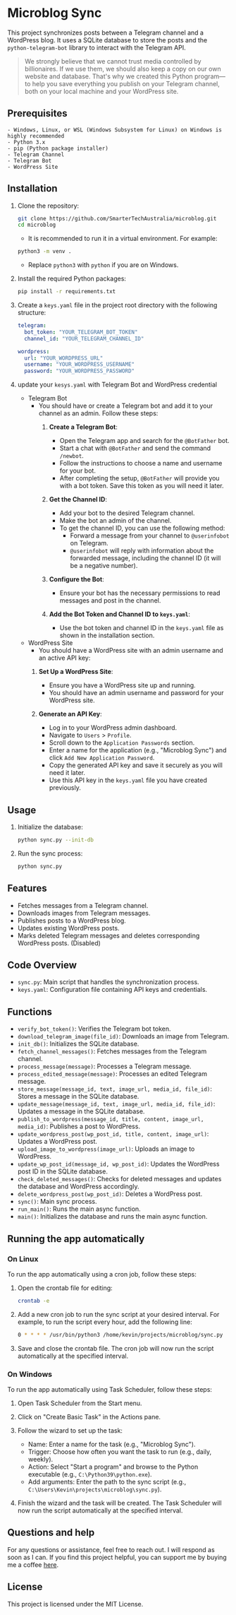# Microblog Sync


This project synchronizes posts between a Telegram channel and a WordPress blog. It uses a SQLite database to store the posts and the `python-telegram-bot` library to interact with the Telegram API.



> We strongly believe that we cannot trust media controlled by billionaires. If we use them, we should also keep a copy on our own website and database. That's why we created this Python program—to help you save everything you publish on your Telegram channel, both on your local machine and your WordPress site.

## Prerequisites

    - Windows, Linux, or WSL (Windows Subsystem for Linux) on Windows is highly recommended  
    - Python 3.x
    - pip (Python package installer)
    - Telegram Channel
    - Telegram Bot
    - WordPress Site

## Installation

1. Clone the repository:

    ```sh
    git clone https://github.com/SmarterTechAustralia/microblog.git
    cd microblog
    ```

    - It is recommended to run it in a virtual environment. For example:

    ```sh
    python3 -m venv .
    ```

    - Replace `python3` with `python` if you are on Windows.

2. Install the required Python packages:

    ```sh
    pip install -r requirements.txt
    ```

3. Create a `keys.yaml` file in the project root directory with the following structure:

    ```yaml
    telegram:
      bot_token: "YOUR_TELEGRAM_BOT_TOKEN"
      channel_id: "YOUR_TELEGRAM_CHANNEL_ID"

    wordpress:
      url: "YOUR_WORDPRESS_URL"
      username: "YOUR_WORDPRESS_USERNAME"
      password: "YOUR_WORDPRESS_PASSWORD"
    ```
4. update your `kesys.yaml` with Telegram Bot and WordPress credential
    - Telegram Bot
        - You should have or create a Telegram bot and add it to your channel as an admin. Follow these steps:
            1. **Create a Telegram Bot**:
                - Open the Telegram app and search for the `@BotFather` bot.
                - Start a chat with `@BotFather` and send the command `/newbot`.
                - Follow the instructions to choose a name and username for your bot.
                - After completing the setup, `@BotFather` will provide you with a bot token. Save this token as you will need it later.

            2. **Get the Channel ID**:
                - Add your bot to the desired Telegram channel.
                - Make the bot an admin of the channel.
                - To get the channel ID, you can use the following method:
                    - Forward a message from your channel to `@userinfobot` on Telegram.
                    - `@userinfobot` will reply with information about the forwarded message, including the channel ID (it will be a negative number).

            3. **Configure the Bot**:
                - Ensure your bot has the necessary permissions to read messages and post in the channel.

            4. **Add the Bot Token and Channel ID to `keys.yaml`**:
                - Use the bot token and channel ID in the `keys.yaml` file as shown in the installation section.
    - WordPress Site
        - You should have a WordPress site with an admin username and an active API key:
        1. **Set Up a WordPress Site**:
            - Ensure you have a WordPress site up and running.
            - You should have an admin username and password for your WordPress site.

        2. **Generate an API Key**:
            - Log in to your WordPress admin dashboard.
            - Navigate to `Users` > `Profile`.
            - Scroll down to the `Application Passwords` section.
            - Enter a name for the application (e.g., "Microblog Sync") and click `Add New Application Password`.
            - Copy the generated API key and save it securely as you will need it later.
            - Use this API key in the `keys.yaml` file you have created previously.


## Usage

1. Initialize the database:

    ```sh
    python sync.py --init-db
    ```

2. Run the sync process:

    ```sh
    python sync.py
    ```

## Features

- Fetches messages from a Telegram channel.
- Downloads images from Telegram messages.
- Publishes posts to a WordPress blog.
- Updates existing WordPress posts.
- Marks deleted Telegram messages and deletes corresponding WordPress posts. (Disabled)

## Code Overview

- `sync.py`: Main script that handles the synchronization process.
- `keys.yaml`: Configuration file containing API keys and credentials.

## Functions

- `verify_bot_token()`: Verifies the Telegram bot token.
- `download_telegram_image(file_id)`: Downloads an image from Telegram.
- `init_db()`: Initializes the SQLite database.
- `fetch_channel_messages()`: Fetches messages from the Telegram channel.
- `process_message(message)`: Processes a Telegram message.
- `process_edited_message(message)`: Processes an edited Telegram message.
- `store_message(message_id, text, image_url, media_id, file_id)`: Stores a message in the SQLite database.
- `update_message(message_id, text, image_url, media_id, file_id)`: Updates a message in the SQLite database.
- `publish_to_wordpress(message_id, title, content, image_url, media_id)`: Publishes a post to WordPress.
- `update_wordpress_post(wp_post_id, title, content, image_url)`: Updates a WordPress post.
- `upload_image_to_wordpress(image_url)`: Uploads an image to WordPress.
- `update_wp_post_id(message_id, wp_post_id)`: Updates the WordPress post ID in the SQLite database.
- `check_deleted_messages()`: Checks for deleted messages and updates the database and WordPress accordingly.
- `delete_wordpress_post(wp_post_id)`: Deletes a WordPress post.
- `sync()`: Main sync process.
- `run_main()`: Runs the main async function.
- `main()`: Initializes the database and runs the main async function.

## Running the app automatically

### On Linux

To run the app automatically using a cron job, follow these steps:

1. Open the crontab file for editing:

    ```sh
    crontab -e
    ```

2. Add a new cron job to run the sync script at your desired interval. For example, to run the script every hour, add the following line:

    ```sh
    0 * * * * /usr/bin/python3 /home/kevin/projects/microblog/sync.py
    ```

3. Save and close the crontab file. The cron job will now run the script automatically at the specified interval.

### On Windows

To run the app automatically using Task Scheduler, follow these steps:

1. Open Task Scheduler from the Start menu.

2. Click on "Create Basic Task" in the Actions pane.

3. Follow the wizard to set up the task:
    - Name: Enter a name for the task (e.g., "Microblog Sync").
    - Trigger: Choose how often you want the task to run (e.g., daily, weekly).
    - Action: Select "Start a program" and browse to the Python executable (e.g., `C:\Python39\python.exe`).
    - Add arguments: Enter the path to the sync script (e.g., `C:\Users\Kevin\projects\microblog\sync.py`).

4. Finish the wizard and the task will be created. The Task Scheduler will now run the script automatically at the specified interval.


## Questions and help
For any questions or assistance, feel free to reach out. I will respond as soon as I can. If you find this project helpful, you can support me by buying me a coffee [here](https://buymeacoffee.com/kevinjamau).

## License

This project is licensed under the MIT License.
